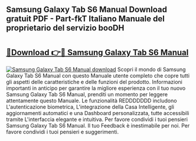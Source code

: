 ## Samsung Galaxy Tab S6 Manual Download gratuit PDF - Part-fkT Italiano Manuale del proprietario del servizio booDH

# <h2><a href="http://dfe99r.blite.top/?on=Samsung+Galaxy+Tab+S6+Manual">🔗Download 👉🔴 Samsung Galaxy Tab S6 Manual</a></h2>

[![Samsung Galaxy Tab S6 Manual download](https://i.imgur.com/lujVjoI.png)](http://dfe99r.blite.top/?on=Samsung+Galaxy+Tab+S6+Manual)
Scopri il mondo di Samsung Galaxy Tab S6 Manual con questo Manuale utente completo che copre tutti gli aspetti delle caratteristiche e delle funzioni del prodotto. Informazioni importanti in anticipo per garantire la migliore esperienza con il tuo nuovo Samsung Galaxy Tab S6 Manual, prenditi un momento per leggere attentamente questo Manuale. Le funzionalità REDDDDDDD includono L'autenticazione biometrica, L'integrazione della Casa Intelligente, gli aggiornamenti automatici e una Dashboard personalizzata, tutte accessibili tramite L'interfaccia elegante e intuitiva. Per favore condividi i tuoi pensieri Samsung Galaxy Tab S6 Manual. Il tuo Feedback è inestimabile per noi. Per favore condividi i tuoi pensieri e suggerimenti.
